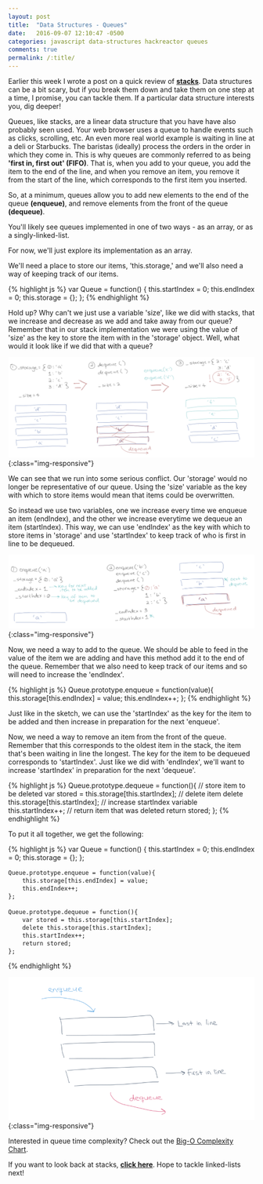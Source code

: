 ```yaml
---
layout: post
title:  "Data Structures - Queues"
date:   2016-09-07 12:10:47 -0500
categories: javascript data-structures hackreactor queues
comments: true
permalink: /:title/
---
```


Earlier this week I wrote a post on a quick review of **[stacks]**. Data structures can be a bit scary, but if you break them down and take them on one step at a time, I promise, you can tackle them.<!--excerpt--> If a particular data structure interests you, dig deeper! 

Queues, like stacks, are a linear data structure that you have have also probably seen used. Your web browser uses a queue to handle events such as clicks, scrolling, etc. An even more real world example is waiting in line at a deli or Starbucks. The baristas (ideally) process the orders in the order in which they come in. This is why queues are commonly referred to as being  **'first in, first out' (FIFO)**. That is, when you add to your queue, you add the item to the end of the line, and when you remove an item, you remove it from the start of the line, which corresponds to the first item you inserted.

So, at a minimum, queues allow you to add new elements to the end of the queue **(enqueue)**, and remove elements from the front of the queue **(dequeue)**.

You'll likely see queues implemented in one of two ways - as an array, or as a singly-linked-list. 

For now, we'll just explore its implementation as an array. 

We'll need a place to store our items, 'this.storage,' and we'll also need a way of keeping track of our items. 

{% highlight js %}
    var Queue = function() {
        this.startIndex = 0;
        this.endIndex = 0;
        this.storage = {};
    };
{% endhighlight %}

Hold up? Why can't we just use a variable 'size', like we did with stacks, that we increase and decrease as we add and take away from our queue? Remember that in our stack implementation we were using the value of 'size' as the key to store the item with in the 'storage' object. Well, what would it look like if we did that with a queue?

![/downloads/queues5.png](/downloads/queues5.png){:class="img-responsive"}

We can see that we run into some serious conflict. Our 'storage' would no longer be representative of our queue. Using the 'size' variable as the key with which to store items would mean that items could be overwritten.

So instead we use two variables, one we increase every time we enqueue an item (endIndex), and the other we increase everytime we dequeue an item (startIndex). This way, we can use 'endIndex' as the key with which to store items in 'storage' and use 'startIndex' to keep track of who is first in line to be dequeued.

![/downloads/queues2.png](/downloads/queues2.png){:class="img-responsive"}

Now, we need a way to add to the queue. We should be able to feed in the value of the item we are adding and have this method add it to the end of the queue. Remember that we also need to keep track of our items and so will need to increase the 'endIndex'.

{% highlight js %}
    Queue.prototype.enqueue = function(value){
        this.storage[this.endIndex] = value;
        this.endIndex++;
    };
{% endhighlight %}

Just like in the sketch, we can use the 'startIndex' as the key for the item to be added and then increase in preparation for the next 'enqueue'.

Now, we need a way to remove an item from the front of the queue. Remember that this corresponds to the oldest item in the stack, the item that's been waiting in line the longest. The key for the item to be dequeued corresponds to 'startIndex'. Just like we did with 'endIndex', we'll want to increase 'startIndex' in preparation for the next 'dequeue'.

{% highlight js %}
    Queue.prototype.dequeue = function(){
        // store item to be deleted
        var stored = this.storage[this.startIndex];
        // delete item
        delete this.storage[this.startIndex];
        // increase startIndex variable
        this.startIndex++;
        // return item that was deleted
        return stored;
    };
{% endhighlight %}

To put it all together, we get the following:

{% highlight js %}
    var Queue = function() {
        this.startIndex = 0;
        this.endIndex = 0;
        this.storage = {};
    };

    Queue.prototype.enqueue = function(value){
        this.storage[this.endIndex] = value;
        this.endIndex++;
    };

    Queue.prototype.dequeue = function(){
        var stored = this.storage[this.startIndex];
        delete this.storage[this.startIndex];
        this.startIndex++;
        return stored;
    };
{% endhighlight %}

![/downloads/queueOverview.png](/downloads/queueOverview.png){:class="img-responsive"}

Interested in queue time complexity? Check out the [Big-O Complexity Chart].

If you want to look back at stacks, **[click here]**. Hope to tackle linked-lists next!

[click here]: https://yctercero.github.io/data-structures-stacks/
[stacks]: https://yctercero.github.io/data-structures-stacks/
[Big-O Complexity Chart]: http://bigocheatsheet.com/
